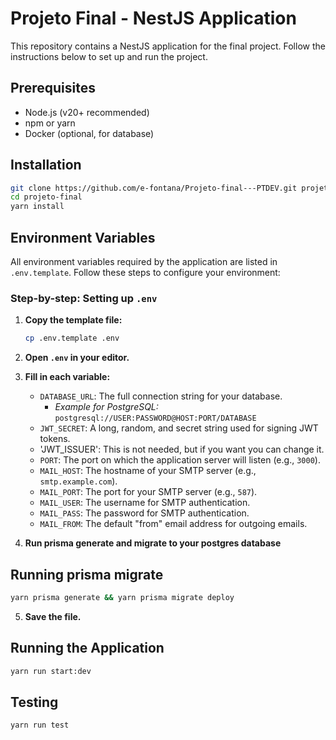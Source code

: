 # Projeto Final - NestJS Application

This repository contains a NestJS application for the final project. Follow the instructions below to set up and run the project.

## Prerequisites

- Node.js (v20+ recommended)
- npm or yarn
- Docker (optional, for database)

## Installation

```bash
git clone https://github.com/e-fontana/Projeto-final---PTDEV.git projeto-final
cd projeto-final
yarn install
```

## Environment Variables

All environment variables required by the application are listed in `.env.template`. Follow these steps to configure your environment:

### Step-by-step: Setting up `.env`

1.  **Copy the template file:**

    ```bash
    cp .env.template .env
    ```

2.  **Open `.env` in your editor.**

3.  **Fill in each variable:**
    - `DATABASE_URL`: The full connection string for your database.
      - _Example for PostgreSQL:_ `postgresql://USER:PASSWORD@HOST:PORT/DATABASE`
    - `JWT_SECRET`: A long, random, and secret string used for signing JWT tokens.
    - 'JWT_ISSUER': This is not needed, but if you want you can change it.
    - `PORT`: The port on which the application server will listen (e.g., `3000`).
    - `MAIL_HOST`: The hostname of your SMTP server (e.g., `smtp.example.com`).
    - `MAIL_PORT`: The port for your SMTP server (e.g., `587`).
    - `MAIL_USER`: The username for SMTP authentication.
    - `MAIL_PASS`: The password for SMTP authentication.
    - `MAIL_FROM`: The default "from" email address for outgoing emails.

4. **Run prisma generate and migrate to your postgres database**
## Running prisma migrate

```bash
yarn prisma generate && yarn prisma migrate deploy
```

5.  **Save the file.**

## Running the Application

```bash
yarn run start:dev
```

## Testing

```bash
yarn run test
```